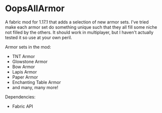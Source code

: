 # OopsAllArmor
A fabric mod for 1.17.1 that adds a selection of new armor sets. I've tried make each armor set do something unique such that they all fill some niche not filled by the others. It should work in multiplayer, but I haven't actually tested it so use at your own peril.

Armor sets in the mod:
* TNT Armor
* Glowstone Armor
* Bow Armor
* Lapis Armor
* Paper Armor
* Enchanting Table Armor
* and many, many more!

Dependencies:
* Fabric API
